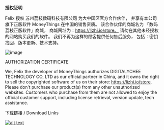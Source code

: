 **授权证明**

Felix 授权 苏州荔枝数码科技有限公司 为大中国区官方合作伙伴，
并享有本公司旗下正版软件 MoneyThings 在中国的销售资质。
该合作伙伴的商城名为 「数码荔枝正版软件」商城，
商城网址为：https://lizhi.io/store。
请勿在其他未经授权的网站购买我们的软件。
我们不再为这样的顾客提供任何售后服务，
包括：密钥找回、版本更新、技术支持。

![image](https://user-images.githubusercontent.com/2491201/207860717-6fdb10da-4944-4214-ad9f-ec2783a206bb.png)

AUTHORIZATION CERTIFICATE

We, Felix the developer of MoneyThings
authorizes DIGITALYCHEE TECHNOLOGY CO, LTD as our official partner in China,
and it owns the right to sell the copyrighted software of us on their store: https://lizhi.io/store.
Please don't purchase our product(s) from any other unauthorized websites.
Customers who purchase from them are not allowed to enjoy the official customer support, including license retrieval, version update, tech assistance.


下载链接 / Download Links

[![alt text](https://user-images.githubusercontent.com/2491201/207860717-6fdb10da-4944-4214-ad9f-ec2783a206bb.png "Download")](https://store.lizhi.io/site/products/id/604?cid=xiwqfkuh)

